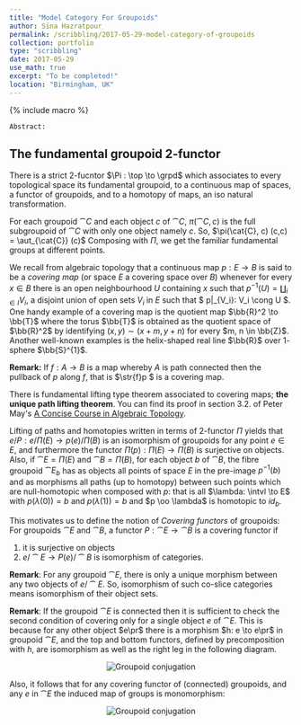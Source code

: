 ```yaml
---
title: "Model Category For Groupoids"
author: Sina Hazratpour
permalink: /scribbling/2017-05-29-model-category-of-groupoids
collection: portfolio
type: "scribbling"
date: 2017-05-29
use_math: true
excerpt: "To be completed!"
location: "Birmingham, UK"
---
```


{% include macro %}

`Abstract:` 

## The fundamental groupoid $2$-functor 

There is a strict $2$-fucntor $\Pi : \top \to \grpd$ which associates to every topological space its fundamental groupoid, to a continuous map of spaces, a functor of groupoids, and to a homotopy of maps, an iso natural transformation. 

For each groupoid $\cat{C}$ and each object $c$ of $\cat{C}$, $\pi(\cat{C}, c)$ is the full subgroupoid of $\cat{C}$ with only one object namely $c$. So, $\pi(\cat{C}, c) (c,c) = \aut_{\cat{C}} (c)$ Composing with $\Pi$, we get the familiar fundamental groups at different points.  

 
We recall from algebraic topology that a continuous map $p:E \to B$ is said to be a _covering map_ (or space $E$ a covering space over $B$) whenever for every $x \in B$ there is an open neighbourhood $U$ containing $x$ such that $p^{-1} (U) = \amalg_{i \in I} V_i$, a disjoint union of open sets $V_i$ in $E$ such that $ p|_{V_i}: V_i \cong U $. 
One handy example of a covering map is the quotient map $\bb{R}^2 \to \bb{T}$ where the torus $\bb{T}$ is obtained as the quotient space of $\bb{R}^2$ by identifying $(x,y) \sim (x+m, y+n)$ for every $m, n \in \bb{Z}$. Another well-known examples is the helix-shaped real line $\bb{R}$ over $1$-sphere $\bb{S}^{1}$.   

**Remark:**  If $f : A \to B$ is a map  whereby $A$ is path connected then the pullback of $p$ along $f$, that is $\str{f}p $ is
a covering map. 


There is fundamental lifting type theorem associated to covering maps; **the unique path lifting theorem**. You can find its proof in section 3.2. of Peter May's [A Concise Course in Algebraic Topology][1]. 

Lifting of paths and homotopies written in terms of $2$-functor $\Pi$ yields that $e/P: e/\Pi(E) \to p(e)/\Pi(B)$ is an isomorphism of groupoids for any point $e \in E$, and furthermore the functor $\Pi(p): \Pi(E) \to \Pi(B)$ is surjective on objects. Also, if $\cat{E}=\Pi(E)$ and $\cat{B}=\Pi(B)$, for each object $b$ of $\cat{B}$, the fibre groupoid $\cat{E}_b$ has as objects 
all points of space $E$ in the pre-image $p^{-1}(b)$ and as morphisms all paths (up to homotopy) between such points which are null-homotopic when composed with $p$: that is all $\lambda: \intvl \to E$ with $p(\lambda (0))=b$ and $p(\lambda(1))=b$ and $p \oo \lambda$ is homotopic to $id_b$.    

This motivates us to define the notion of _Covering functors_ of groupoids: For groupoids $\cat{E}$ and $\cat{B}$, a functor $P: \cat{E} \to \cat{B}$ is a covering functor if 
  1. it is surjective on objects 
  2. $e/\cat{E} \to P(e)/\cat{B}$ is  isomorphism of categories. 
  
**Remark**: For any groupoid $\cat{E}$, there is only a unique morphism between any two objects of $e/\cat{E}$. So, isomorphism of such co-slice categories means isomorphism of their object sets. 

**Remark**: If the groupoid $\cat{E}$ is connected then it is sufficient to check the second condition of covering only for a single object $e$ of $\cat{E}$.  This is because for any other object $e\pr$ there is a morphism $h: e \to e\pr$ in groupoid $\cat{E}$, and the top and bottom functors, defined by precomposition with $h$, are isomorphism as well as the right leg in the following diagram.   

<div style="text-align:center"><img src="{{ site.baseurl }}/files/2017-05-29/Grpd-conj.JPG" alt="Groupoid conjugation" > </div>

Also, it follows that for any covering functor of (connected) groupoids, and any $e$ in $\cat{E}$ the induced map of groups is monomorphism:   

<div style="text-align:center"><img src="{{ site.baseurl }}/files/2017-05-29/Fund-grp.JPG" alt="Groupoid conjugation" > </div>


[1]: https://www.math.uchicago.edu/~may/CONCISE/ConciseRevised.pdf

